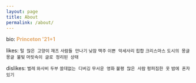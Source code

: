 ```yaml
---
layout: page
title: About
permalink: /about/
---
```


bio: <span style="color:#E3A869; font-weight:bold;">Princeton '21+1</span>

likes: `털 많은 고양이` `재즈` `사람들 만나기` `낮잠` `맥주` `이쁜 악세사리` `힙합` `크리스마스` `도시의 몽글몽글 불빛` `머릿속이 글로 정리된 상태`

dislikes: `벌레` `와사비` `두부` `쓸데없는 디버깅` `무서운 영화` `불평 많은 사람` `펑퍼짐한 옷` `밤에 혼자있기` 
